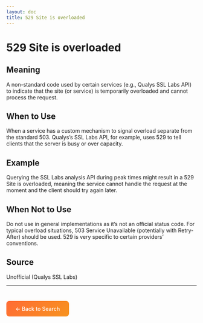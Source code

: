 ```yaml
---
layout: doc
title: 529 Site is overloaded
---
```


# 529 Site is overloaded

## Meaning

A non-standard code used by certain services (e.g., Qualys SSL Labs API) to indicate that the site (or service) is temporarily overloaded and cannot process the request.

## When to Use

When a service has a custom mechanism to signal overload separate from the standard 503. Qualys’s SSL Labs API, for example, uses 529 to tell clients that the server is busy or over capacity.

## Example

Querying the SSL Labs analysis API during peak times might result in a 529 Site is overloaded, meaning the service cannot handle the request at the moment and the client should try again later.

## When Not to Use

Do not use in general implementations as it’s not an official status code. For typical overload situations, 503 Service Unavailable (potentially with Retry-After) should be used. 529 is very specific to certain providers’ conventions.

## Source

Unofficial (Qualys SSL Labs)

---

<div style="margin-top: 40px;">
  <a href="/" style="display: inline-block; padding: 12px 24px; background: linear-gradient(135deg, #ff6b35, #f7931e); color: white; text-decoration: none; border-radius: 8px; font-weight: 500;">← Back to Search</a>
</div>

